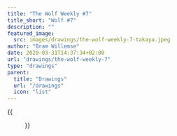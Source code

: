 ```yaml
---
title: "The Wolf Weekly #7"
title_short: "Wolf #7"
description: ""
featured_image:
  src: images/drawings/the-wolf-weekly-7-takaya.jpeg
author: "Bram Willemse"
date: 2020-03-31T14:37:34+02:00
url: "drawings/the-wolf-weekly-7"
type: "drawings"
parent:
  title: "Drawings"
  url: "/drawings"
  icon: "list"
---
```


{{<figure src="images/drawings/the-wolf-weekly-7-takaya.jpeg" width="1384" height="1530">}}